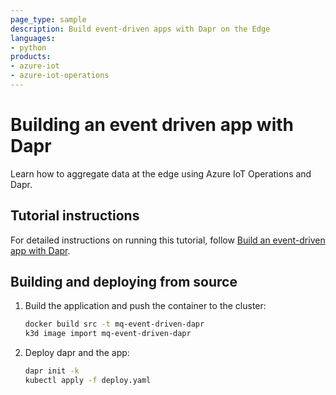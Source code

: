 ```yaml
---
page_type: sample
description: Build event-driven apps with Dapr on the Edge
languages:
- python
products:
- azure-iot
- azure-iot-operations
---
```


# Building an event driven app with Dapr

Learn how to aggregate data at the edge using Azure IoT Operations and Dapr.

## Tutorial instructions

For detailed instructions on running this tutorial, follow [Build an event-driven app with Dapr](https://learn.microsoft.com/azure/iot-operations/develop/tutorial-event-driven-with-dapr).

## Building and deploying from source

1. Build the application and push the container to the cluster:

    ```bash
    docker build src -t mq-event-driven-dapr
    k3d image import mq-event-driven-dapr
    ```

1. Deploy dapr and the app:

    ```bash
    dapr init -k
    kubectl apply -f deploy.yaml
    ```
